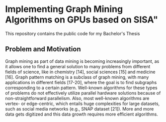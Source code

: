 # Implementing Graph Mining Algorithms on GPUs based on SISA"
This repository contains the public code for my Bachelor's Thesis

## Problem and Motivation
Graph mining as part of data mining is becoming increasingly important, as it allows one to
find a general solution to many problems from different fields of science, like in chemistry
[14], social sciences [15] and medicine [16]. Graph pattern matching is a subclass of graph
mining, with many applications in different fields [17-20], where the goal is to find subgraphs
corresponding to a certain pattern. Well-known algorithms for these types of problems do not
effectively utilize parallel hardware solutions because of non-straightforward parallelism.
Also, most well-known algorithms are vertex- or edge-centric, which entails huge
complexities for large datasets, such as social media networks (e.g., SNAP dataset [21]).
More and more data gets digitized and this data growth requires more efficient algorithms.


